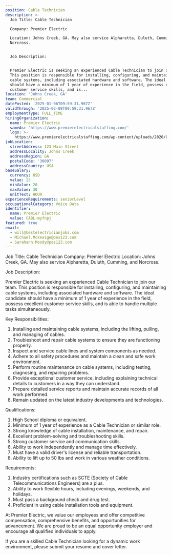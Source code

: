 ```yaml
---
position: Cable Technician
description: >-
  Job Title: Cable Technician

  Company: Premier Electric

  Location: Johns Creek, GA. May also service Alpharetta, Duluth, Cumming, and
  Norcross.


  Job Description:


  Premier Electric is seeking an experienced Cable Technician to join our team.
  This position is responsible for installing, configuring, and maintaining
  cable systems, including associated hardware and software. The ideal candidate
  should have a minimum of 1 year of experience in the field, possess excellent
  customer service skills, and is...
location: 'Johns Creek, GA'
team: Commercial
datePosted: '2025-01-06T09:59:31.967Z'
validThrough: '2025-02-08T09:59:31.967Z'
employmentType: FULL_TIME
hiringOrganization:
  name: Premier Electric
  sameAs: 'https://www.premierelectricalstaffing.com/'
  logo: >-
    https://www.premierelectricalstaffing.com/wp-content/uploads/2020/05/Premier-Electrical-Staffing-logo.png
jobLocation:
  streetAddress: 123 Main Street
  addressLocality: Johns Creek
  addressRegion: GA
  postalCode: '30097'
  addressCountry: USA
baseSalary:
  currency: USD
  value: 25
  minValue: 20
  maxValue: 30
  unitText: HOUR
experienceRequirements: seniorLevel
occupationalCategory: Voice Data
identifier:
  name: Premier Electric
  value: CABL-myfnpj
featured: true
email:
  - will@bestelectricianjobs.com
  - Michael.Mckeaige@pes123.com
  - Sarahann.Moody@pes123.com
---
```




Job Title: Cable Technician
Company: Premier Electric
Location: Johns Creek, GA. May also service Alpharetta, Duluth, Cumming, and Norcross.

Job Description:

Premier Electric is seeking an experienced Cable Technician to join our team. This position is responsible for installing, configuring, and maintaining cable systems, including associated hardware and software. The ideal candidate should have a minimum of 1 year of experience in the field, possess excellent customer service skills, and is able to handle multiple tasks simultaneously.

Key Responsibilities:

1. Installing and maintaining cable systems, including the lifting, pulling, and managing of cables.
2. Troubleshoot and repair cable systems to ensure they are functioning properly.
3. Inspect and service cable lines and system components as needed.
4. Adhere to all safety procedures and maintain a clean and safe work environment.
5. Perform routine maintenance on cable systems, including testing, diagnosing, and repairing problems.
6. Provide exceptional customer service, including explaining technical details to customers in a way they can understand.
7. Prepare detailed service reports and maintain accurate records of all work performed.
8. Remain updated on the latest industry developments and technologies.

Qualifications:

1. High School diploma or equivalent.
2. Minimum of 1 year of experience as a Cable Technician or similar role.
3. Strong knowledge of cable installation, maintenance, and repair.
4. Excellent problem-solving and troubleshooting skills.
5. Strong customer service and communication skills.
6. Ability to work independently and manage time effectively.
7. Must have a valid driver's license and reliable transportation.
8. Ability to lift up to 50 lbs and work in various weather conditions.

Requirements:

1. Industry certifications such as SCTE (Society of Cable Telecommunications Engineers) are a plus.
2. Ability to work flexible hours, including evenings, weekends, and holidays.
3. Must pass a background check and drug test.
4. Proficient in using cable installation tools and equipment.

At Premier Electric, we value our employees and offer competitive compensation, comprehensive benefits, and opportunities for advancement. We are proud to be an equal opportunity employer and encourage all qualified individuals to apply. 

If you are a skilled Cable Technician looking for a dynamic work environment, please submit your resume and cover letter.
